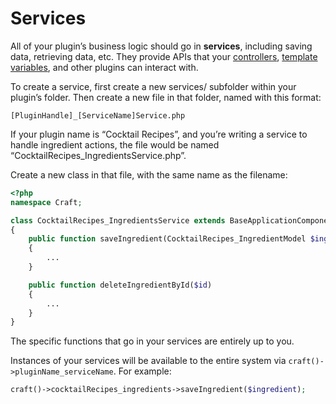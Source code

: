 # Services

All of your plugin’s business logic should go in **services**, including saving data, retrieving data, etc. They provide APIs that your [controllers](controllers.md), [template variables](variables.md), and other plugins can interact with.

To create a service, first create a new services/ subfolder within your plugin’s folder. Then create a new file in that folder, named with this format:

```
[PluginHandle]_[ServiceName]Service.php
```

If your plugin name is “Cocktail Recipes”, and you’re writing a service to handle ingredient actions, the file would be named “CocktailRecipes_IngredientsService.php”.

Create a new class in that file, with the same name as the filename:

```php
<?php
namespace Craft;

class CocktailRecipes_IngredientsService extends BaseApplicationComponent
{
    public function saveIngredient(CocktailRecipes_IngredientModel $ingredient)
    {
        ...
    }

    public function deleteIngredientById($id)
    {
        ...
    }
}
```

The specific functions that go in your services are entirely up to you.

Instances of your services will be available to the entire system via `craft()->pluginName_serviceName`. For example:

```php
craft()->cocktailRecipes_ingredients->saveIngredient($ingredient);
```
